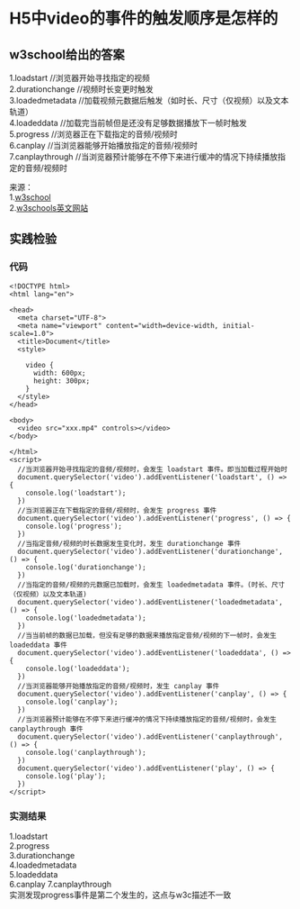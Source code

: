 # H5中video的事件的触发顺序是怎样的
## w3school给出的答案
1.loadstart //浏览器开始寻找指定的视频   
2.durationchange //视频时长变更时触发  
3.loadedmetadata //加载视频元数据后触发（如时长、尺寸（仅视频）以及文本轨道）  
4.loadeddata //加载完当前帧但是还没有足够数据播放下一帧时触发  
5.progress //浏览器正在下载指定的音频/视频时   
6.canplay //当浏览器能够开始播放指定的音频/视频时  
7.canplaythrough //当浏览器预计能够在不停下来进行缓冲的情况下持续播放指定的音频/视频时  

来源：  
1.[w3school](https://www.w3school.com.cn/tags/av_event_loadstart.asp)  
2.[w3schools英文网站](https://www.w3schools.com/tags/av_event_loadstart.asp)

## 实践检验
### 代码
```
<!DOCTYPE html>
<html lang="en">

<head>
  <meta charset="UTF-8">
  <meta name="viewport" content="width=device-width, initial-scale=1.0">
  <title>Document</title>
  <style>

    video {
      width: 600px;
      height: 300px;
    }
  </style>
</head>

<body>
  <video src="xxx.mp4" controls></video>
</body>

</html>
<script>
  //当浏览器开始寻找指定的音频/视频时，会发生 loadstart 事件。即当加载过程开始时
  document.querySelector('video').addEventListener('loadstart', () => {
    console.log('loadstart');
  })
  //当浏览器正在下载指定的音频/视频时，会发生 progress 事件
  document.querySelector('video').addEventListener('progress', () => {
    console.log('progress');
  })
  //当指定音频/视频的时长数据发生变化时，发生 durationchange 事件
  document.querySelector('video').addEventListener('durationchange', () => {
    console.log('durationchange');
  })
  //当指定的音频/视频的元数据已加载时，会发生 loadedmetadata 事件。(时长、尺寸（仅视频）以及文本轨道)
  document.querySelector('video').addEventListener('loadedmetadata', () => {
    console.log('loadedmetadata');
  })
  //当当前帧的数据已加载，但没有足够的数据来播放指定音频/视频的下一帧时，会发生 loadeddata 事件
  document.querySelector('video').addEventListener('loadeddata', () => {
    console.log('loadeddata');
  })
  //当浏览器能够开始播放指定的音频/视频时，发生 canplay 事件
  document.querySelector('video').addEventListener('canplay', () => {
    console.log('canplay');
  })
  //当浏览器预计能够在不停下来进行缓冲的情况下持续播放指定的音频/视频时，会发生 canplaythrough 事件
  document.querySelector('video').addEventListener('canplaythrough', () => {
    console.log('canplaythrough');
  })
  document.querySelector('video').addEventListener('play', () => {
    console.log('play');
  })
</script>
```
### 实测结果  
1.loadstart  
2.progress  
3.durationchange  
4.loadedmetadata  
5.loadeddata  
6.canplay
7.canplaythrough  
实测发现progress事件是第二个发生的，这点与w3c描述不一致
